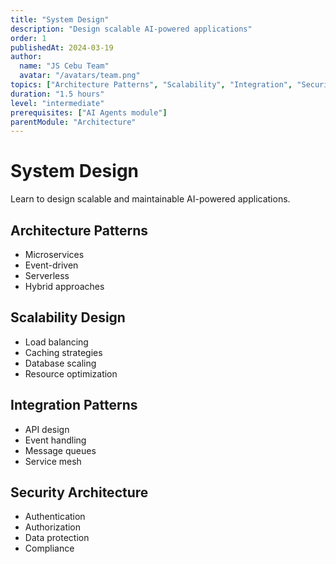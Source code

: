 ```yaml
---
title: "System Design"
description: "Design scalable AI-powered applications"
order: 1
publishedAt: 2024-03-19
author:
  name: "JS Cebu Team"
  avatar: "/avatars/team.png"
topics: ["Architecture Patterns", "Scalability", "Integration", "Security"]
duration: "1.5 hours"
level: "intermediate"
prerequisites: ["AI Agents module"]
parentModule: "Architecture"
---
```


# System Design

Learn to design scalable and maintainable AI-powered applications.

## Architecture Patterns

- Microservices
- Event-driven
- Serverless
- Hybrid approaches

## Scalability Design

- Load balancing
- Caching strategies
- Database scaling
- Resource optimization

## Integration Patterns

- API design
- Event handling
- Message queues
- Service mesh

## Security Architecture

- Authentication
- Authorization
- Data protection
- Compliance
